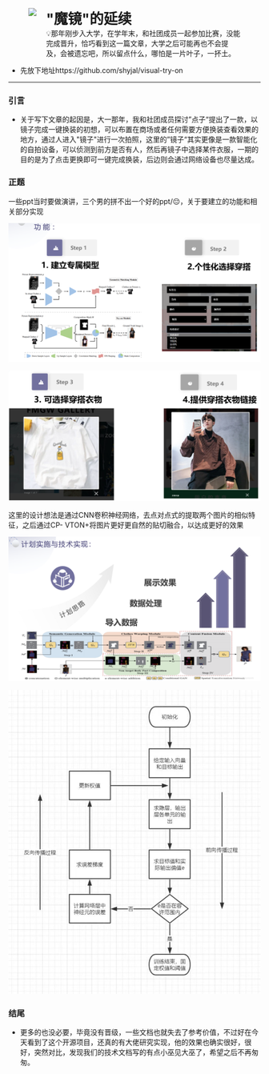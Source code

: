 <figure style="display: flex; ">
    <img src="https://notion-emojis.s3-us-west-2.amazonaws.com/prod/svg-twitter/1f55b.svg" width="100" style="margin-right: 1px;" />
    <figcaption style="max-width: 700px; white-space: normal;">
        <h1 style="margin: 0;">"魔镜"的延续</h1>
        <span>💡那年刚步入大学，在学年末，和社团成员一起参加比赛，没能完成晋升，恰巧看到这一篇文章，大学之后可能再也不会提及，会被遗忘吧，所以留点什么，哪怕是一片叶子，一抔土。   
         </span>
    </figcaption>
</figure>


- 先放下地址https://github.com/shyjal/visual-try-on

----

### 引言

- 关于写下文章的起因是，大一那年，我和社团成员探讨”点子“提出了一款，以镜子完成一键换装的初想，可以布置在商场或者任何需要方便换装查看效果的地方，通过人进入"镜子"进行一次拍照，这里的”镜子“其实更像是一款智能化的自拍设备，可以侦测到前方是否有人，然后再镜子中选择某件衣服，一期的目的是为了点击更换即可一键完成换装，后边则会通过网络设备也尽量达成。

### 正题

一些ppt当时要做演讲，三个男的拼不出一个好的ppt/😔，关于要建立的功能和相关部分实现

![image-20241027233640718](./assets/%E9%AD%94%E9%95%9C%E7%9A%84%E5%90%8E%E8%AF%9D/image-20241027233640718.png)

![image-20241027233652050](./assets/%E9%AD%94%E9%95%9C%E7%9A%84%E5%90%8E%E8%AF%9D/image-20241027233652050.png)

这里的设计想法是通过CNN卷积神经网络，去点对点式的提取两个图片的相似特征，之后通过CP- VTON+将图片更好更自然的贴切融合，以达成更好的效果

![image-20241027233709185](./assets/%E9%AD%94%E9%95%9C%E7%9A%84%E5%90%8E%E8%AF%9D/image-20241027233709185.png)

![image-20241027234408958](./assets/%E9%AD%94%E9%95%9C%E7%9A%84%E5%90%8E%E8%AF%9D/image-20241027234408958.png)

### 结尾

- 更多的也没必要，毕竟没有晋级，一些文档也就失去了参考价值，不过好在今天看到了这个开源项目，还真的有大佬研究实现，他的效果也确实很好，很好，突然对比，发现我们的技术文档写的有点小巫见大巫了，希望之后不再匆匆。